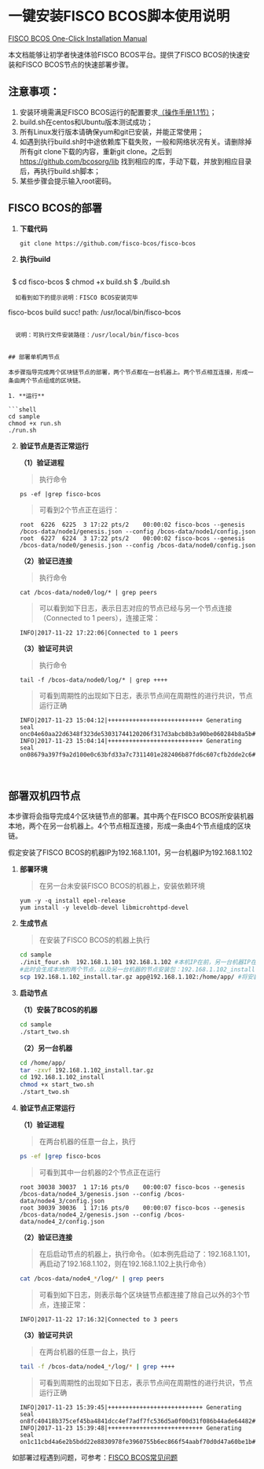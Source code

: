 # 一键安装FISCO BCOS脚本使用说明

[FISCO BCOS One-Click Installation Manual](README_EN.md)

本文档能够让初学者快速体验FISCO BCOS平台。提供了FISCO BCOS的快速安装和FISCO BCOS节点的快速部署步骤。

## 注意事项：
1. 安装环境需满足FISCO BCOS运行的配置要求[（操作手册1.1节）](../doc/manual/README.md)；
2. build.sh在centos和Ubuntu版本测试成功；
3. 所有Linux发行版本请确保yum和git已安装，并能正常使用；
4. 如遇到执行build.sh时中途依赖库下载失败，一般和网络状况有关。请删除掉所有git clone下载的内容，重新git clone。之后到 https://github.com/bcosorg/lib 找到相应的库，手动下载，并放到相应目录后，再执行build.sh脚本；  
5. 某些步骤会提示输入root密码。

## FISCO BCOS的部署

1. **下载代码**

   ```shell
   git clone https://github.com/fisco-bcos/fisco-bcos
   ```

2. **执行build**

   ```shell
   $ cd fisco-bcos
   $ chmod +x build.sh 
   $ ./build.sh
   ```
   如看到如下的提示说明：FISCO BCOS安装完毕
   ```
   fisco-bcos build succ! path: /usr/local/bin/fisco-bcos
   ```
   
   说明：可执行文件安装路径：/usr/local/bin/fisco-bcos


## 部署单机两节点

本步骤指导完成两个区块链节点的部署，两个节点都在一台机器上。两个节点相互连接，形成一条由两个节点组成的区块链。

1. **运行**

   ```shell
   cd sample
   chmod +x run.sh
   ./run.sh
   ```

2. **验证节点是否正常运行**

   **（1）验证进程**

   > 执行命令

   ```shell
   ps -ef |grep fisco-bcos
   ```

   > 可看到2个节点正在运行：

   ```
   root  6226  6225  3 17:22 pts/2    00:00:02 fisco-bcos --genesis /bcos-data/node1/genesis.json --config /bcos-data/node1/config.json
   root  6227  6224  3 17:22 pts/2    00:00:02 fisco-bcos --genesis /bcos-data/node0/genesis.json --config /bcos-data/node0/config.json
   ```

   **（2）验证已连接**

   > 执行命令

   ```shell
   cat /bcos-data/node0/log/* | grep peers
   ```

   > 可以看到如下日志，表示日志对应的节点已经与另一个节点连接（Connected to 1 peers），连接正常：

   ```shell
   INFO|2017-11-22 17:22:06|Connected to 1 peers
   ```

   **（3）验证可共识**

   > 执行命令

   ```shell
   tail -f /bcos-data/node0/log/* | grep ++++
   ```

   > 可看到周期性的出现如下日志，表示节点间在周期性的进行共识，节点运行正确

   ```log
   INFO|2017-11-23 15:04:12|+++++++++++++++++++++++++++ Generating seal onc04e60aa22d6348f323de53031744120206f317d3abcb8b3a90be060284b8a5b#1tx:0time:1511420652136
   INFO|2017-11-23 15:04:14|+++++++++++++++++++++++++++ Generating seal on08679a397f9a2d100e0c63bfd33a7c7311401e282406b87fd6c607cfb2dde2c6#1tx:0time:1511420654148
   ```

   ​

## 部署双机四节点

本步骤将会指导完成4个区块链节点的部署。其中两个在FISCO BCOS所安装机器本地，两个在另一台机器上。4个节点相互连接，形成一条由4个节点组成的区块链。

假定安装了FISCO BCOS的机器IP为192.168.1.101，另一台机器IP为192.168.1.102

1. **部署环境**

   > 在另一台未安装FISCO BCOS的机器上，安装依赖环境

   ```shell
   yum -y -q install epel-release
   yum install -y leveldb-devel libmicrohttpd-devel
   ```

2. **生成节点**

   > 在安装了FISCO BCOS的机器上执行

   ```sh
   cd sample
   ./init_four.sh  192.168.1.101 192.168.1.102 #本机IP在前，另一台机器IP在后
   #此时会生成本地的两个节点，以及另一台机器的节点安装包：192.168.1.102_install.tar.gz 
   scp 192.168.1.102_install.tar.gz app@192.168.1.102:/home/app/ #将安装包拷贝到另一台机器的任意目录
   ```

3. **启动节点**

   **（1）安装了BCOS的机器**

   ```sh
   cd sample
   ./start_two.sh
   ```

   **（2）另一台机器**

   ```sh
   cd /home/app/
   tar -zxvf 192.168.1.102_install.tar.gz
   cd 192.168.1.102_install
   chmod +x start_two.sh
   ./start_two.sh
   ```

4. **验证节点正常运行**

   **（1）验证进程**

   > 在两台机器的任意一台上，执行

   ```sh
   ps -ef |grep fisco-bcos
   ```

   > 可看到其中一台机器的2个节点正在运行

   ```
   root 30038 30037  1 17:16 pts/0    00:00:07 fisco-bcos --genesis /bcos-data/node4_3/genesis.json --config /bcos-data/node4_3/config.json
   root 30039 30036  1 17:16 pts/0    00:00:07 fisco-bcos --genesis /bcos-data/node4_2/genesis.json --config /bcos-data/node4_2/config.json
   ```

   **（2）验证已连接**

   > 在后启动节点的机器上，执行命令。（如本例先启动了：192.168.1.101，再启动了192.168.1.102，则在192.168.1.102上执行命令）

   ```sh
   cat /bcos-data/node4_*/log/* | grep peers
   ```

   > 可看到如下日志，则表示每个区块链节点都连接了除自己以外的3个节点，连接正常：

   ```
   INFO|2017-11-22 17:16:32|Connected to 3 peers
   ```

   **（3）验证可共识**

   > 在两台机器的任意一台上，执行

   ```sh
   tail -f /bcos-data/node4_*/log/* | grep ++++
   ```

   > 可看到周期性的出现如下日志，表示节点间在周期性的进行共识，节点运行正确

   ```
   INFO|2017-11-23 15:39:45|+++++++++++++++++++++++++++ Generating seal on8fc40418b375cef45ba4841dcc4ef7adf7fc536d5a0f00d31f086b44ade64482#1tx:0time:1511422785361
   INFO|2017-11-23 15:39:48|+++++++++++++++++++++++++++ Generating seal on1c11cbd4a6e2b5bdd22e8830978fe3960755b6ec866f54aabf70d0d47a60be1b#1tx:0time:1511422788391
   ```

   如部署过程遇到问题，可参考：[FISCO BCOS常见问题](https://github.com/FISCO-BCOS/Wiki/blob/master/FISCO%20BCOS%E5%B8%B8%E8%A7%81%E9%97%AE%E9%A2%98/README.md)

